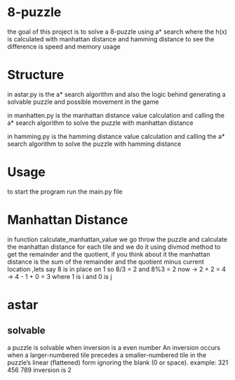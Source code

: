 # 8-puzzle
the goal of this project is to solve a 8-puzzle
using a* search where the h(x) is calculated 
with manhattan distance and hamming distance
to see the difference is speed and memory usage
# Structure
in astar.py is the a* search algorithm and also the
logic behind generating a solvable puzzle and possible 
movement in the game

in manhatten.py is the manhattan distance value 
calculation and calling the a* search algorithm to 
solve the puzzle with manhattan distance

in hamming.py is the hamming distance value calculation
and calling the a* search algorithm to solve the puzzle
with hamming distance

# Usage
to start the program run the main.py file 

# Manhattan Distance
in function calculate_manhattan_value we go throw the 
puzzle and calculate the manhattan distance for each 
tile and we do it using divmod method to get the 
remainder and the quotient, if you think about it 
the manhattan distance is the sum of the remainder
and the quotient minus current location ,lets say 8 is in place on 1 so 8/3 = 2
and 8%3 = 2 now -> 2 + 2 = 4 -> 4 - 1 + 0 = 3
where 1 is i and 0 is j 

# astar
## solvable
a puzzle is solvable when inversion is a even number 
An inversion occurs when a larger-numbered tile precedes a 
smaller-numbered tile in the puzzle’s linear (flattened) form
 ignoring the blank (0 or space).
example: 321 456 789 
inversion is 2
